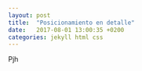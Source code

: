 ```yaml
---
layout: post
title:  "Posicionamiento en detalle"
date:   2017-08-01 13:00:35 +0200
categories: jekyll html css
---
```

Pjh
